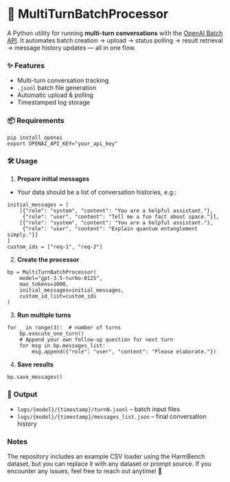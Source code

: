 # 🔄 MultiTurnBatchProcessor

A Python utility for running **multi-turn conversations** with the [OpenAI Batch API](https://platform.openai.com/docs/guides/batch?lang=python). It automates batch creation → upload → status polling → result retrieval → message history updates — all in one flow.

### ✨ Features
- Multi-turn conversation tracking
- `.jsonl` batch file generation
- Automatic upload & polling
- Timestamped log storage


### 📦 Requirements
```
pip install openai
export OPENAI_API_KEY="your_api_key"
```

### 🛠 Usage

1. **Prepare initial messages**
- Your data should be a list of conversation histories, e.g.:
```
initial_messages = [
    [{"role": "system", "content": "You are a helpful assistant."},
     {"role": "user", "content": "Tell me a fun fact about space."}],
    [{"role": "system", "content": "You are a helpful assistant."},
     {"role": "user", "content": "Explain quantum entanglement simply."}]
]
custom_ids = ["req-1", "req-2"]
```

2. **Create the processor**
```
bp = MultiTurnBatchProcessor(
    model="gpt-3.5-turbo-0125",
    max_tokens=1000,
    initial_messages=initial_messages,
    custom_id_list=custom_ids
)
```

3. **Run multiple turns**
```
for _ in range(3):  # number of turns
    bp.execute_one_turn()
    # Append your own follow-up question for next turn
    for msg in bp.messages_list:
        msg.append({"role": "user", "content": "Please elaborate."})
```

4. **Save results**
```
bp.save_messages()
```
### 📂 Output
- `logs/{model}/{timestamp}/turnN.jsonl` – batch input files
- `logs/{model}/{timestamp}/messages_list.json` – final conversation history

### Notes
The repository includes an example CSV loader using the HarmBench dataset, but you can replace it with any dataset or prompt source. If you encounter any issues, feel free to reach out anytime! 🤝